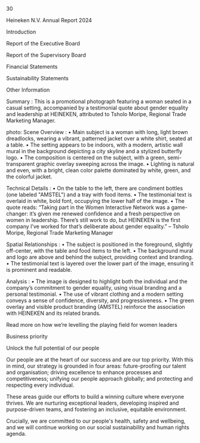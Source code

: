30

Heineken
N.V.
Annual
Report
2024

Introduction

Report
of the
Executive
Board

Report
of the
Supervisory
Board

Financial
Statements

Sustainability
Statements

Other
Information <!-- marginalia, from page 0 (l=0.001,t=-0.001,r=0.059,b=0.976), with ID be3c3d2d-b940-4b2e-87ae-1709952e1654 -->

Summary : This is a promotional photograph featuring a woman seated in a casual setting, accompanied by a testimonial quote about gender equality and leadership at HEINEKEN, attributed to Tsholo Moripe, Regional Trade Marketing Manager.

photo:
Scene Overview :
  • Main subject is a woman with long, light brown dreadlocks, wearing a vibrant, patterned jacket over a white shirt, seated at a table.
  • The setting appears to be indoors, with a modern, artistic wall mural in the background depicting a city skyline and a stylized butterfly logo.
  • The composition is centered on the subject, with a green, semi-transparent graphic overlay sweeping across the image.
  • Lighting is natural and even, with a bright, clean color palette dominated by white, green, and the colorful jacket.

Technical Details :
  • On the table to the left, there are condiment bottles (one labeled "AMSTEL") and a tray with food items.
  • The testimonial text is overlaid in white, bold font, occupying the lower half of the image.
  • The quote reads: 
    “Taking part in the Women Interactive Network was a game-changer: it’s given me renewed confidence and a fresh perspective on women in leadership. There’s still work to do, but HEINEKEN is the first company I’ve worked for that’s deliberate about gender equality.”
    – Tsholo Moripe, Regional Trade Marketing Manager

Spatial Relationships :
  • The subject is positioned in the foreground, slightly off-center, with the table and food items to the left.
  • The background mural and logo are above and behind the subject, providing context and branding.
  • The testimonial text is layered over the lower part of the image, ensuring it is prominent and readable.

Analysis :
  • The image is designed to highlight both the individual and the company’s commitment to gender equality, using visual branding and a personal testimonial.
  • The use of vibrant clothing and a modern setting conveys a sense of confidence, diversity, and progressiveness.
  • The green overlay and visible product branding (AMSTEL) reinforce the association with HEINEKEN and its related brands. <!-- figure, from page 0 (l=0.060,t=0.001,r=0.647,b=0.924), with ID 273e6b67-e13e-44e9-91ea-f54070974fd2 -->

Read more on how we’re levelling
the playing field for women leaders <!-- text, from page 0 (l=0.257,t=0.917,r=0.451,b=0.970), with ID c1666885-88fc-46cd-87f3-d2b52a931855 -->

Business priority <!-- text, from page 0 (l=0.650,t=0.040,r=0.766,b=0.072), with ID f93ec281-9d5b-44ab-81cd-9d3ac0bbcb3a -->

Unlock the
full potential
of our people

Our people are at the heart of our success and are our top priority. With this in mind, our strategy is grounded in four areas: future-proofing our talent and organisation; driving excellence to enhance processes and competitiveness; unifying our people approach globally; and protecting and respecting every individual. <!-- text, from page 0 (l=0.650,t=0.073,r=0.956,b=0.464), with ID f04ad0ef-54b1-4845-ac6f-33eaba96dd25 -->

These areas guide our efforts to build a winning culture where everyone thrives. We are nurturing exceptional leaders, developing inspired and purpose-driven teams, and fostering an inclusive, equitable environment. <!-- text, from page 0 (l=0.651,t=0.470,r=0.965,b=0.603), with ID 1d60d8a4-8fb3-41f5-b7e5-32fc9c769679 -->

Crucially, we are committed to our people's
health, safety and wellbeing, and we will
continue working on our social sustainability
and human rights agenda. <!-- text, from page 0 (l=0.649,t=0.607,r=0.947,b=0.714), with ID 10aa2e3e-0293-4d3b-a8c8-9ade1327f29a -->